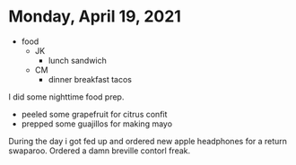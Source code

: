 # Monday, April 19, 2021

- food
  - JK
    - lunch sandwich
  - CM
    - dinner breakfast tacos

I did some nighttime food prep.
- peeled some grapefruit for citrus confit
- prepped some guajillos for making mayo

During the day i got fed up and ordered new apple headphones for a return swaparoo.
Ordered a damn breville contorl freak.
